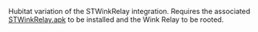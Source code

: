 Hubitat variation of the STWinkRelay integration. Requires the associated [STWinkRelay.apk](hhttp://wink.boshdirect.com/updates/files/STWinkRelay_0-2-1a.apk) to be installed and the Wink Relay to be rooted.
